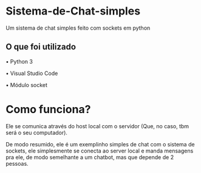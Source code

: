 # Sistema-de-Chat-simples
Um sistema de chat simples feito com sockets em python

## O que foi utilizado

• Python 3

• Visual Studio Code

• Módulo socket

# Como funciona?

Ele se comunica através do host local com o servidor (Que, no caso, tbm será o seu computador).

De modo resumido, ele é um exemplinho simples de chat com o sistema de sockets, ele simplesmente se conecta ao server local e manda mensagens pra ele, de modo semelhante a um chatbot, mas que depende de 2 pessoas.


